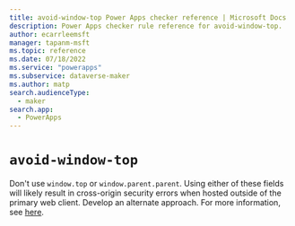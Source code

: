 ```yaml
---
title: avoid-window-top Power Apps checker reference | Microsoft Docs
description: Power Apps checker rule reference for avoid-window-top.
author: ecarrleemsft
manager: tapanm-msft
ms.topic: reference
ms.date: 07/18/2022
ms.service: "powerapps"
ms.subservice: dataverse-maker
ms.author: matp
search.audienceType: 
  - maker
search.app: 
  - PowerApps
---
```

# `avoid-window-top`

Don't use `window.top` or `window.parent.parent`. Using either of these fields will likely result in cross-origin security errors when hosted outside of the primary web client. Develop an alternate approach. For more information, see [here](/power-apps/developer/model-driven-apps/best-practices/business-logic/avoid-window-top).
